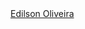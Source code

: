 <div class="LI-profile-badge"  data-version="v1" data-size="medium" data-locale="pt_BR" data-type="horizontal" data-theme="dark" data-vanity="edilsonoliveirama"><a class="LI-simple-link" href='https://br.linkedin.com/in/edilsonoliveirama?trk=profile-badge'>Edilson Oliveira</a></div>
